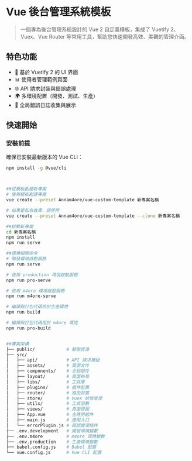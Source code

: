 # Vue 後台管理系統模板

> 一個專為後台管理系統設計的 Vue 2 自定義模板，集成了 Vuetify 2、Vuex、Vue Router 等常用工具，幫助您快速開發高效、美觀的管理介面。

## 特色功能

- 🎨 基於 Vuetify 2 的 UI 界面
- 📊 使用者管理範例頁面
- 🌐 API 請求封裝與錯誤處理
- 🌍 多環境配置（開發、測試、生產）
- 🔄 全局錯誤日誌收集與展示

## 快速開始

### 安裝前提

確保已安裝最新版本的 Vue CLI：

```bash
npm install -g @vue/cli



##從模板創建新專案
# 使用模板創建專案
vue create --preset Annam4ore/vue-custom-template 新專案名稱

# 如果是私有倉庫，請使用
vue create --preset Annam4ore/vue-custom-template --clone 新專案名稱

##啟動新專案
cd 新專案名稱
npm install
npm run serve

##環境相關命令
# 開發環境啟動服務
npm run serve

# 使用 production 環境啟動服務
npm run pro-serve

# 使用 m4ore 環境啟動服務
npm run m4ore-serve

# 編譯與打包代碼用於生產環境
npm run build

# 編譯與打包代碼用於 m4ore 環境
npm run pro-build


##專案架構
├── public/            # 靜態資源
├── src/
│   ├── api/           # API 請求模組
│   ├── assets/        # 資源文件
│   ├── components/    # 全局組件
│   ├── layout/        # 頁面布局
│   ├── libs/          # 工具庫
│   ├── plugins/       # 插件配置
│   ├── router/        # 路由設置
│   ├── store/         # Vuex 狀態管理
│   ├── utils/         # 工具函數
│   ├── views/         # 頁面視圖
│   ├── App.vue        # 主應用組件
│   ├── main.js        # 應用入口
│   └── errorPlugin.js # 錯誤處理插件
├── .env.development   # 開發環境變數
├── .env.m4ore         # m4ore 環境變數
├── .env.production    # 生產環境變數
├── babel.config.js    # Babel 配置
└── vue.config.js      # Vue CLI 配置
